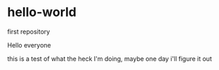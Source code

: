 # hello-world
first repository 

Hello everyone

this is a test of what the heck I'm doing, maybe one day i'll figure it out
